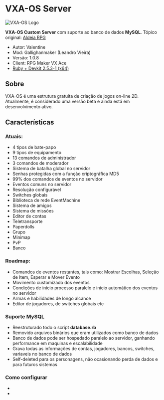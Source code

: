 # VXA-OS Server

![VXA-OS Logo](https://i.imgur.com/vmblUfr.png)

**VXA-OS Custom Server** com suporte ao banco de dados **MySQL**.
Tópico original: [Aldeia RPG](http://www.aldeiarpg.com/t13748-vxa-os-crie-seu-mmo-com-rpg-maker)

- Autor: Valentine
- Mod: Gallighanmaker (Leandro Vieira)
- Versão: 1.0.8
- Client: RPG Maker VX Ace
- [Ruby + Devkit 2.5.3-1 (x64)](https://rubyinstaller.org/downloads/)

## Sobre
VXA-OS é uma estrutura gratuita de criação de jogos on-line 2D. Atualmente, é considerado uma versão beta e ainda está em desenvolvimento ativo.

## Características

### Atuais:
- 4 tipos de bate-papo
- 9 tipos de equipamento
- 13 comandos de administrador
- 3 comandos de moderador
- Sistema de batalha global no servidor
- Senhas protegidas com a função criptográfica MD5
- 99% dos comandos de eventos no servidor
- Eventos comuns no servidor
- Resolução configurável
- Switches globais
- Biblioteca de rede EventMachine
- Sistema de amigos
- Sistema de missões
- Editor de contas
- Teletransporte
- Paperdolls
- Grupo
- Minimap
- PvP
- Banco

### Roadmap:
- Comandos de eventos restantes, tais como: Mostrar Escolhas, Seleção de Item, Esperar e Mover Evento
- Movimento customizado dos eventos
- Condições de início processo paralelo e início automático dos eventos no servidor
- Armas e habilidades de longo alcance
- Editor de jogadores, de switches globais etc

### Suporte MySQL
- Reestruturado todo o script **database.rb**
- Removido arquivos binários que eram utilizados como banco de dados
- Banco de dados pode ser hospedado paralelo ao servidor, ganhando performance em maquinas e escalabilidade
- Grava todas as informações de contas, jogadores, bancos, switches, variaveis no banco de dados
- Self-deleted para os personagens, não ocasionando perda de dados e para futuros sistemas

### Como configurar
-
-
